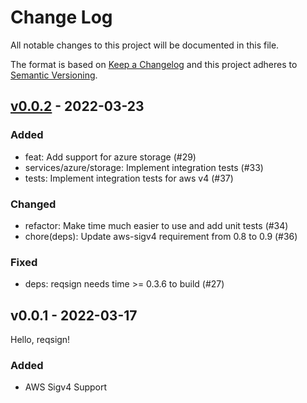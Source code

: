 # Change Log

All notable changes to this project will be documented in this file.

The format is based on [Keep a Changelog](https://keepachangelog.com/)
and this project adheres to [Semantic Versioning](https://semver.org/).

## [v0.0.2] - 2022-03-23

### Added

- feat: Add support for azure storage (#29)
- services/azure/storage: Implement integration tests (#33)
- tests: Implement integration tests for aws v4 (#37)

### Changed

- refactor: Make time much easier to use and add unit tests (#34)
- chore(deps): Update aws-sigv4 requirement from 0.8 to 0.9 (#36)

### Fixed

- deps: reqsign needs time >= 0.3.6 to build (#27)

## v0.0.1 - 2022-03-17

Hello, reqsign!

### Added

- AWS Sigv4 Support

[v0.0.2]: https://github.com/Xuanwo/reqsign/compare/v0.0.1...v0.0.2